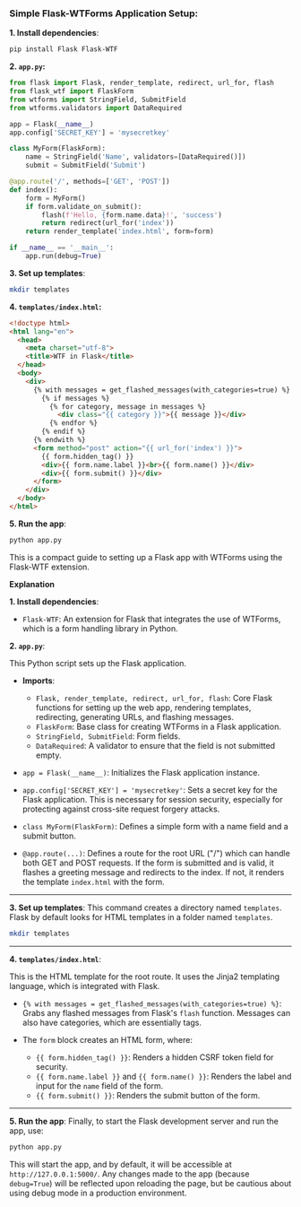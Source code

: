 ### Simple Flask-WTForms Application Setup:

**1. Install dependencies**:
```bash
pip install Flask Flask-WTF
```

**2. `app.py`:** 
```python
from flask import Flask, render_template, redirect, url_for, flash
from flask_wtf import FlaskForm
from wtforms import StringField, SubmitField
from wtforms.validators import DataRequired

app = Flask(__name__)
app.config['SECRET_KEY'] = 'mysecretkey' 

class MyForm(FlaskForm):
    name = StringField('Name', validators=[DataRequired()])
    submit = SubmitField('Submit')

@app.route('/', methods=['GET', 'POST'])
def index():
    form = MyForm()
    if form.validate_on_submit():
        flash(f'Hello, {form.name.data}!', 'success')
        return redirect(url_for('index'))
    return render_template('index.html', form=form)

if __name__ == '__main__':
    app.run(debug=True)
```

**3. Set up templates**:
```bash
mkdir templates
```

**4. `templates/index.html`:** 
```html
<!doctype html>
<html lang="en">
  <head>
    <meta charset="utf-8">
    <title>WTF in Flask</title>
  </head>
  <body>
    <div>
      {% with messages = get_flashed_messages(with_categories=true) %}
        {% if messages %}
          {% for category, message in messages %}
            <div class="{{ category }}">{{ message }}</div>
          {% endfor %}
        {% endif %}
      {% endwith %}
      <form method="post" action="{{ url_for('index') }}">
        {{ form.hidden_tag() }}
        <div>{{ form.name.label }}<br>{{ form.name() }}</div>
        <div>{{ form.submit() }}</div>
      </form>
    </div>
  </body>
</html>
```

**5. Run the app**:
```bash
python app.py
```


This is a compact guide to setting up a Flask app with WTForms using the Flask-WTF extension.


**Explanation**

**1. Install dependencies**:

- `Flask-WTF`: An extension for Flask that integrates the use of WTForms, which is a form handling library in Python.


**2. `app.py`**:

This Python script sets up the Flask application.

- **Imports**:
  - `Flask, render_template, redirect, url_for, flash`: Core Flask functions for setting up the web app, rendering templates, redirecting, generating URLs, and flashing messages.
  - `FlaskForm`: Base class for creating WTForms in a Flask application.
  - `StringField, SubmitField`: Form fields.
  - `DataRequired`: A validator to ensure that the field is not submitted empty.

- `app = Flask(__name__)`: Initializes the Flask application instance.
  
- `app.config['SECRET_KEY'] = 'mysecretkey'`: Sets a secret key for the Flask application. This is necessary for session security, especially for protecting against cross-site request forgery attacks.

- `class MyForm(FlaskForm)`: Defines a simple form with a name field and a submit button.

- `@app.route(...)`: Defines a route for the root URL ("/") which can handle both GET and POST requests. If the form is submitted and is valid, it flashes a greeting message and redirects to the index. If not, it renders the template `index.html` with the form.

---

**3. Set up templates**:
This command creates a directory named `templates`. Flask by default looks for HTML templates in a folder named `templates`.
```bash
mkdir templates
```

---

**4. `templates/index.html`**:

This is the HTML template for the root route. It uses the Jinja2 templating language, which is integrated with Flask.

- `{% with messages = get_flashed_messages(with_categories=true) %}`: Grabs any flashed messages from Flask's `flash` function. Messages can also have categories, which are essentially tags.

- The `form` block creates an HTML form, where:
  - `{{ form.hidden_tag() }}`: Renders a hidden CSRF token field for security.
  - `{{ form.name.label }}` and `{{ form.name() }}`: Renders the label and input for the `name` field of the form.
  - `{{ form.submit() }}`: Renders the submit button of the form.

---

**5. Run the app**:
Finally, to start the Flask development server and run the app, use:
```bash
python app.py
```
This will start the app, and by default, it will be accessible at `http://127.0.0.1:5000/`. Any changes made to the app (because `debug=True`) will be reflected upon reloading the page, but be cautious about using debug mode in a production environment.
